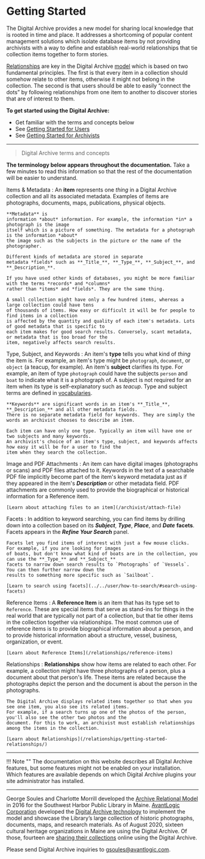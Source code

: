 # Getting Started

The Digital Archive provides a new model for sharing local knowledge that is rooted in
time and place. It addresses a shortcoming of popular content management solutions which
isolate database items by not providing archivists with a way to define and establish real-world
relationships that tie collection items together to form stories.

[Relationships](/relationships/getting-started-relationships/) are key in the Digital Archive
[model](/relationships/archive-relational-model/) which is based on two fundamental principles.
The first is that every item in a collection should somehow relate to other items, otherwise it might
not belong in the collection. The second is that users should be able to easily
“connect the dots” by following relationships from one item to another to discover
stories that are of interest to them.

**To get started using the Digital Archive:**

-   Get familiar with the terms and concepts below
-   See [Getting Started for Users](/user/getting-started-user)
-   See [Getting Started for Archivists](/archivist/getting-started-archivist)

---

> Digital Archive terms and concepts

**The terminology below appears throughout the documentation.**
Take a few minutes to read this information so that the rest of the documentation will be easier to understand.

Items & Metadata
:   An **item** represents one *thing* in a Digital Archive collection and all its associated metadata.
    Examples of items are photographs, documents, maps, publications, physical objects.

    **Metadata** is
    information *about* information. For example, the information *in* a photograph is the image
    itself which is a picture of something. The metadata for a photograph is the information *about*
    the image such as the subjects in the picture or the name of the photographer.
    
    Different kinds of metadata are stored in separate
    metadata *fields* such as **_Title_**, **_Type_**, **_Subject_**, and **_Description_**.

    If you have used other kinds of databases, you might be more familiar with the terms *records* and *columns*
    rather than *items* and *fields*. They are the same thing.

    A small collection might have only a few hundred items, whereas a large collection could have tens
    of thousands of items. How easy or difficult it will be for people to find items in a collection
    is affected by the quantity and quality of each item's metadata. Lots of good metadata that is specific to
    each item makes for good search results. Conversely, scant metadata, or metadata that is too broad for the
    item, negatively affects search results.

Type, Subject, and Keywords
:   An item's **type** tells you what kind of *thing* the item is. For example, an item's type might be `photograph`,
    `document`, or `object` (a teacup, for example). An item's **subject** clarifies its type. For example, an item of type `photograph`
    could have the subjects `person` and `boat` to indicate what it is a photograph of.  A subject is not required
    for an item when its type is self-explanatory such as *teacup*. Type and subject terms are defined in
    [vocabularies](/archivist/vocabularies/).
    
    **Keywords** are significant words in an item's **_Title_**, **_Description_** and all other metadata fields.
    There is no separate metadata field for keywords. They are simply the words an archivist chooses to describe an item.

    Each item can have only one type. Typically an item will have one or two subjects and many keywords.
    An archivist's choice of an item's type, subject, and keywords affects how easy it will be for a user to find the
    item when they search the collection.

Image and PDF Attachments
:   An item can have digital images (photographs or scans) and PDF files attached to it. Keywords in the text of
    a searchable PDF file implicitly become part of the item's keyword metadata just as if they appeared in
    the item's **_Description_** or other metadata field. PDF attachments are commonly used to provide the biographical
    or historical information for a Reference item.

    [Learn about attaching files to an item](/archivist/attach-file)

Facets
:   In addition to keyword searching, you can find items by drilling down into a collection
    based on its **_Subject_**, **_Type_**, **_Place_**, and **_Date_** **facets**.
    Facets appears in the **_Refine Your Search_** panel. 
    
    Facets let you find items of interest with just a few mouse clicks. For example, if you are looking for images
    of boats, but don't know what kind of boats are in the collection, you can use the **_Type_** and **_Subject_**
    facets to narrow down search results to `Photographs` of `Vessels`. You can then further narrow down the
    results to something more specific such as `Sailboat`.
    
    [Learn to search using facets](../../user/how-to-search/#search-using-facets)

Reference Items
:   A **Reference Item** is an item that has its type set to `Reference`. These are special items that serve as stand-ins
    for things in the real world that are typically not part of a collection, but that tie other items in the collection
    together via relationships. The most common use of reference items is to provide biographical information about a person,
    and to provide historical information about a structure, vessel, business, organization, or event.

    [Learn about Reference Items](/relationships/reference-items)

Relationships
:   **Relationships** show how items are related to each other. For example, a collection might have three photographs
    of a person, plus a document about that person's life. These items are related because the photographs depict
    the person and the document is about the person in the photographs.

    The Digital Archive displays related items together so that when you see one item, you also see its related items.
    For example, if a search turns up one of the photos of the person, you'll also see the other two photos and the
    document. For this to work, an archivist must establish relationships among the items in the collection.

    [Learn about Relationships](/relationships/getting-started-relationships/)

---

!!! Note ""
    The documentation on this website describes all Digital Archive features, but some features might not be enabled
    on your installation. Which features are available depends on which Digital Archive plugins your site
    administrator has installed. 

---    

George Soules and Charlotte Morrill developed the
[Archive Relational Model](/relationships/archive-relational-model/)
in 2016 for the Southwest Harbor Public Library in Maine. [AvantLogic Corporation](http://avantlogic.com/)
developed the [Digital Archive technology](/developer/technologies/) to implement the model and showcase the Library’s
large collection of historic photographs, documents, maps, and research materials. As of August 2020, sixteen cultural
heritage organizations in Maine are using the Digital Archive. Of those, fourteen are
[sharing their collections](https://swhplibrary.net/digitalarchive/avant/dashboard) online using the Digital Archive.

Please send Digital Archive inquiries to <gsoules@avantlogic.com>.

  
